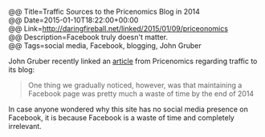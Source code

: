@@ Title=Traffic Sources to the Pricenomics Blog in 2014  
@@ Date=2015-01-10T18:22:00+00:00  
@@ Link=http://daringfireball.net/linked/2015/01/09/priceonomics  
@@ Description=Facebook truly doesn't matter.  
@@ Tags=social media, Facebook, blogging, John Gruber  

John Gruber recently linked an [article][priceonomics] from Pricenomics regarding traffic to its blog:
>One thing we gradually noticed, however, was that maintaining a Facebook page was pretty much a waste of time by the end of 2014

In case anyone wondered why this site has no social media presence on Facebook, it is because Facebook is a waste of time and completely irrelevant.

[priceonomics]: http://priceonomics.com/traffic-sources-to-the-priceonomics-blog-in-2014/